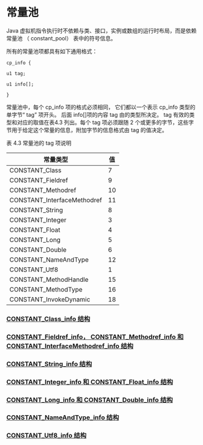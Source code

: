 # 常量池

Java 虚拟机指令执行时不依赖与类、接口，实例或数组的运行时布局，而是依赖常量池
（ constant_pool） 表中的符号信息。 

所有的常量池项都具有如下通用格式：

```
cp_info {

u1 tag;

u1 info[];

}
```

常量池中，每个 cp_info 项的格式必须相同， 它们都以一个表示 cp_info 类型的单字节“ tag” 项开头。 后面 info[]项的内容 tag 由的类型所决定。 tag 有效的类型和对应的取值在表4.3 列出。每个 tag 项必须跟随 2 个或更多的字节，这些字节用于给定这个常量的信息，附加字节的信息格式由 tag 的值决定。 

表 4.3 常量池的 tag 项说明

| 常量类型                        | 值    |
| --------------------------- | ---- |
| CONSTANT_Class              | 7    |
| CONSTANT_Fieldref           | 9    |
| CONSTANT_Methodref          | 10   |
| CONSTANT_InterfaceMethodref | 11   |
| CONSTANT_String             | 8    |
| CONSTANT_Integer            | 3    |
| CONSTANT_Float              | 4    |
| CONSTANT_Long               | 5    |
| CONSTANT_Double             | 6    |
| CONSTANT_NameAndType        | 12   |
| CONSTANT_Utf8               | 1    |
| CONSTANT_MethodHandle       | 15   |
| CONSTANT_MethodType         | 16   |
| CONSTANT_InvokeDynamic      | 18   |

### [CONSTANT_Class_info 结构](ConstantClassInfo.md)

### [CONSTANT_Fieldref_info， CONSTANT_Methodref_info 和CONSTANT_InterfaceMethodref_info 结构 ](ConstantFieldrefMethodrefInterfaceMethodrefInfo.md)

### [CONSTANT_String_info 结构](ConstantStringInfo.md)

### [CONSTANT_Integer_info 和 CONSTANT_Float_info 结构](ConstantIntegerFloatInfo.md)

### [CONSTANT_Long_info 和 CONSTANT_Double_info 结构](ConstantLongDoubleInfo.md)

### [CONSTANT_NameAndType_info 结构](ConstantNameAndTypeInfo.md)

### [CONSTANT_Utf8_info 结构](ConstantUtf8Info.md)